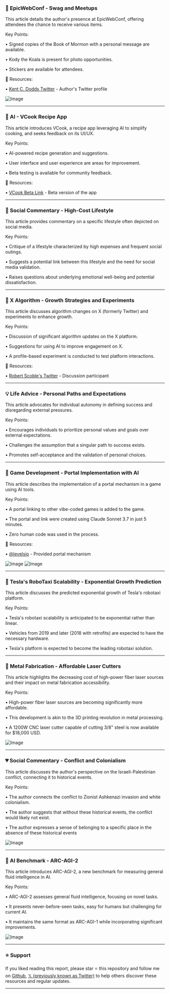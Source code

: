 ### 🤝 EpicWebConf - Swag and Meetups

This article details the author's presence at EpicWebConf, offering attendees the chance to receive various items.

Key Points:

• Signed copies of the Book of Mormon with a personal message are available.

• Kody the Koala is present for photo opportunities.

• Stickers are available for attendees.


🔗 Resources:

• [Kent C. Dodds Twitter](https://x.com/kentcdodds) - Author's Twitter profile

![Image](https://pbs.twimg.com/media/Gm22JFkacAAFsz1?format=jpg&name=small)


---
### 🚀 AI - VCook Recipe App

This article introduces VCook, a recipe app leveraging AI to simplify cooking, and seeks feedback on its UI/UX.

Key Points:

• AI-powered recipe generation and suggestions.

• User interface and user experience are areas for improvement.

• Beta testing is available for community feedback.


🔗 Resources:

• [VCook Beta Link](https://t.co/eyQcB0G1aw) - Beta version of the app


---
### 🤔 Social Commentary - High-Cost Lifestyle

This article provides commentary on a specific lifestyle often depicted on social media.

Key Points:

• Critique of a lifestyle characterized by high expenses and frequent social outings.

• Suggests a potential link between this lifestyle and the need for social media validation.

• Raises questions about underlying emotional well-being and potential dissatisfaction.


---
### 🚀 X Algorithm - Growth Strategies and Experiments

This article discusses algorithm changes on X (formerly Twitter) and experiments to enhance growth.


Key Points:

• Discussion of significant algorithm updates on the X platform.

• Suggestions for using AI to improve engagement on X.

• A profile-based experiment is conducted to test platform interactions.


🔗 Resources:

• [Robert Scoble's Twitter](https://x.com/Scobleizer) - Discussion participant


---
### 💡 Life Advice - Personal Paths and Expectations

This article advocates for individual autonomy in defining success and disregarding external pressures.


Key Points:

• Encourages individuals to prioritize personal values and goals over external expectations.

• Challenges the assumption that a singular path to success exists.

• Promotes self-acceptance and the validation of personal choices.


---
### 🚀 Game Development - Portal Implementation with AI

This article describes the implementation of a portal mechanism in a game using AI tools.


Key Points:

•  A portal linking to other vibe-coded games is added to the game.

•  The portal and link were created using Claude Sonnet 3.7 in just 5 minutes.

• Zero human code was used in the process.


🔗 Resources:

• [@levelsio](https://x.com/levelsio) - Provided portal mechanism

![Image](https://pbs.twimg.com/ext_tw_video_thumb/1903879327256641536/pu/img/VXRSX7wUGm7AQrYu.jpg)
![Image](https://pbs.twimg.com/ext_tw_video_thumb/1903861609862414336/pu/img/bhSJECviOlxpjiLG?format=jpg&name=240x240)


---
### 🤖  Tesla's RoboTaxi Scalability - Exponential Growth Prediction

This article discusses the predicted exponential growth of Tesla's robotaxi platform.

Key Points:

• Tesla's robotaxi scalability is anticipated to be exponential rather than linear.

•  Vehicles from 2019 and later (2018 with retrofits) are expected to have the necessary hardware.

• Tesla's platform is expected to become the leading robotaxi solution.


---
### 🚀 Metal Fabrication - Affordable Laser Cutters

This article highlights the decreasing cost of high-power fiber laser sources and their impact on metal fabrication accessibility.


Key Points:

•  High-power fiber laser sources are becoming significantly more affordable.

•  This development is akin to the 3D printing revolution in metal processing.

•  A 1200W CNC laser cutter capable of cutting 3/8" steel is now available for $18,000 USD.


![Image](https://pbs.twimg.com/media/Gm0XMzAbsAAoYY-?format=png&name=small)


---
### 💔 Social Commentary - Conflict and Colonialism

This article discusses the author's perspective on the Israeli-Palestinian conflict, connecting it to historical events.


Key Points:

•  The author connects the conflict to Zionist Ashkenazi invasion and white colonialism.

•  The author suggests that without these historical events, the conflict would likely not exist.

•  The author expresses a sense of belonging to a specific place in the absence of these historical events


![Image](https://pbs.twimg.com/amplify_video_thumb/1904207195438231552/img/PTfK0euR6lSpr7Ze.jpg)


---
### 🤖 AI Benchmark - ARC-AGI-2

This article introduces ARC-AGI-2, a new benchmark for measuring general fluid intelligence in AI.


Key Points:

• ARC-AGI-2 assesses general fluid intelligence, focusing on novel tasks.

•  It presents never-before-seen tasks, easy for humans but challenging for current AI.

•  It maintains the same format as ARC-AGI-1 while incorporating significant improvements.


![Image](https://pbs.twimg.com/media/Gm1O7kdawAA0BNj?format=jpg&name=small)


---

### ⭐️ Support

If you liked reading this report, please star ⭐️ this repository and follow me on [Github](https://github.com/Drix10), [𝕏 (previously known as Twitter)](https://x.com/DRIX_10_) to help others discover these resources and regular updates.

---